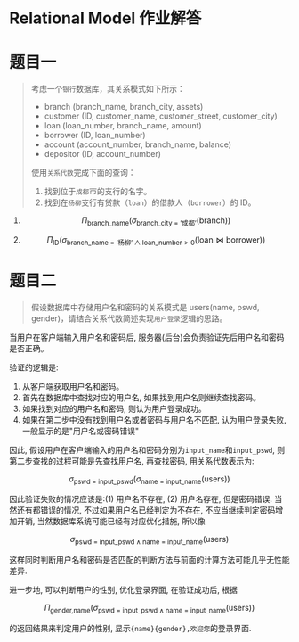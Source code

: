 # Relational Model 作业解答

# 题目一

> 考虑一个`银行`数据库，其关系模式如下所示：
>
> - branch (branch_name, branch_city, assets)
> - customer (ID, customer_name, customer_street, customer_city)
> - loan (loan_number, branch_name, amount)
> - borrower (ID, loan_number)
> - account (account_number, branch_name, balance)
> - depositor (ID, account_number)
>
> 使用`关系代数`完成下面的查询：
>
> 1. 找到位于`成都`市的支行的名字。
> 2. 找到在`杨柳`支行有贷款（`loan`）的借款人（`borrower`）的 ID。

1. $$
   \Pi_{{\text{branch\_name}}}(\sigma_{\text{branch\_city = '成都'}}(\text{branch}))
   $$

2. $$
   \Pi_{{\text{ID}}}(\sigma_{\text{branch\_name = '杨柳'} \land \text{loan\_number}>0}(\text{loan} \bowtie \text{borrower}))
   $$

# 题目二

> 假设数据库中存储用户名和密码的关系模式是 users(name, pswd, gender)，请结合关系代数简述实现`用户登录`逻辑的思路。

当用户在客户端输入用户名和密码后, 服务器(后台)会负责验证先后用户名和密码是否正确。

验证的逻辑是:

1. 从客户端获取用户名和密码。
2. 首先在数据库中查找对应的用户名, 如果找到用户名则继续查找密码。
3. 如果找到对应的用户名和密码, 则认为用户登录成功。
4. 如果在第二步中没有找到用户名或者密码与用户名不匹配, 认为用户登录失败, 一般显示的是"用户名或密码错误"

因此, 假设用户在客户端输入的用户名和密码分别为`input_name`和`input_pswd`, 则第二步查找的过程可能是先查找用户名, 再查找密码, 用关系代数表示为:

$$
\sigma_{\text{pswd = input\_pswd}}(\sigma_{\text{name = input\_name}}(\text{users}))
$$

因此验证失败的情况应该是:(1) 用户名不存在, (2) 用户名存在, 但是密码错误. 当然还有都错误的情况, 不过如果用户名已经判定为不存在, 不应当继续判定密码增加开销, 当然数据库系统可能已经有对应优化措施, 所以像

$$
\sigma_{\text{pswd = input\_pswd} \land \text{name = input\_name}}(\text{users})
$$

这样同时判断用户名和密码是否匹配的判断方法与前面的计算方法可能几乎无性能差异.

进一步地, 可以判断用户的性别, 优化登录界面, 在验证成功后, 根据

$$
\Pi_{\text{gender,name}}(\sigma_{\text{pswd = input\_pswd} \land \text{name = input\_name}}(\text{users}))
$$

的返回结果来判定用户的性别, 显示`{name}{gender},欢迎您`的登录界面.
